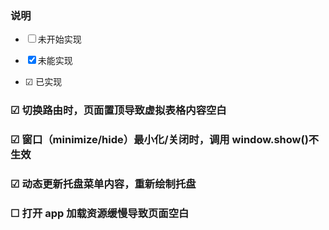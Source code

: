 ### 说明

- ☐ 未开始实现

- ☒ 未能实现

- ☑ 已实现

### ☑ 切换路由时，页面置顶导致虚拟表格内容空白

### ☑ 窗口（minimize/hide）最小化/关闭时，调用 window.show()不生效

### ☑ 动态更新托盘菜单内容，重新绘制托盘

### ☐ 打开 app 加载资源缓慢导致页面空白
